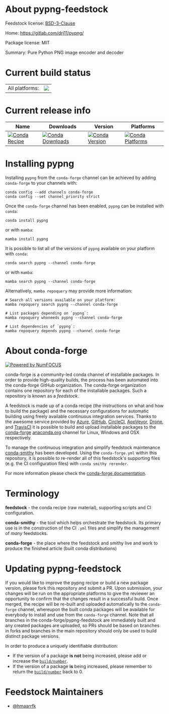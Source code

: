 About pypng-feedstock
=====================

Feedstock license: [BSD-3-Clause](https://github.com/conda-forge/pypng-feedstock/blob/main/LICENSE.txt)

Home: https://gitlab.com/drj11/pypng/

Package license: MIT

Summary: Pure Python PNG image encoder and decoder

Current build status
====================


<table><tr><td>All platforms:</td>
    <td>
      <a href="https://dev.azure.com/conda-forge/feedstock-builds/_build/latest?definitionId=8617&branchName=main">
        <img src="https://dev.azure.com/conda-forge/feedstock-builds/_apis/build/status/pypng-feedstock?branchName=main">
      </a>
    </td>
  </tr>
</table>

Current release info
====================

| Name | Downloads | Version | Platforms |
| --- | --- | --- | --- |
| [![Conda Recipe](https://img.shields.io/badge/recipe-pypng-green.svg)](https://anaconda.org/conda-forge/pypng) | [![Conda Downloads](https://img.shields.io/conda/dn/conda-forge/pypng.svg)](https://anaconda.org/conda-forge/pypng) | [![Conda Version](https://img.shields.io/conda/vn/conda-forge/pypng.svg)](https://anaconda.org/conda-forge/pypng) | [![Conda Platforms](https://img.shields.io/conda/pn/conda-forge/pypng.svg)](https://anaconda.org/conda-forge/pypng) |

Installing pypng
================

Installing `pypng` from the `conda-forge` channel can be achieved by adding `conda-forge` to your channels with:

```
conda config --add channels conda-forge
conda config --set channel_priority strict
```

Once the `conda-forge` channel has been enabled, `pypng` can be installed with `conda`:

```
conda install pypng
```

or with `mamba`:

```
mamba install pypng
```

It is possible to list all of the versions of `pypng` available on your platform with `conda`:

```
conda search pypng --channel conda-forge
```

or with `mamba`:

```
mamba search pypng --channel conda-forge
```

Alternatively, `mamba repoquery` may provide more information:

```
# Search all versions available on your platform:
mamba repoquery search pypng --channel conda-forge

# List packages depending on `pypng`:
mamba repoquery whoneeds pypng --channel conda-forge

# List dependencies of `pypng`:
mamba repoquery depends pypng --channel conda-forge
```


About conda-forge
=================

[![Powered by
NumFOCUS](https://img.shields.io/badge/powered%20by-NumFOCUS-orange.svg?style=flat&colorA=E1523D&colorB=007D8A)](https://numfocus.org)

conda-forge is a community-led conda channel of installable packages.
In order to provide high-quality builds, the process has been automated into the
conda-forge GitHub organization. The conda-forge organization contains one repository
for each of the installable packages. Such a repository is known as a *feedstock*.

A feedstock is made up of a conda recipe (the instructions on what and how to build
the package) and the necessary configurations for automatic building using freely
available continuous integration services. Thanks to the awesome service provided by
[Azure](https://azure.microsoft.com/en-us/services/devops/), [GitHub](https://github.com/),
[CircleCI](https://circleci.com/), [AppVeyor](https://www.appveyor.com/),
[Drone](https://cloud.drone.io/welcome), and [TravisCI](https://travis-ci.com/)
it is possible to build and upload installable packages to the
[conda-forge](https://anaconda.org/conda-forge) [anaconda.org](https://anaconda.org/)
channel for Linux, Windows and OSX respectively.

To manage the continuous integration and simplify feedstock maintenance
[conda-smithy](https://github.com/conda-forge/conda-smithy) has been developed.
Using the ``conda-forge.yml`` within this repository, it is possible to re-render all of
this feedstock's supporting files (e.g. the CI configuration files) with ``conda smithy rerender``.

For more information please check the [conda-forge documentation](https://conda-forge.org/docs/).

Terminology
===========

**feedstock** - the conda recipe (raw material), supporting scripts and CI configuration.

**conda-smithy** - the tool which helps orchestrate the feedstock.
                   Its primary use is in the construction of the CI ``.yml`` files
                   and simplify the management of *many* feedstocks.

**conda-forge** - the place where the feedstock and smithy live and work to
                  produce the finished article (built conda distributions)


Updating pypng-feedstock
========================

If you would like to improve the pypng recipe or build a new
package version, please fork this repository and submit a PR. Upon submission,
your changes will be run on the appropriate platforms to give the reviewer an
opportunity to confirm that the changes result in a successful build. Once
merged, the recipe will be re-built and uploaded automatically to the
`conda-forge` channel, whereupon the built conda packages will be available for
everybody to install and use from the `conda-forge` channel.
Note that all branches in the conda-forge/pypng-feedstock are
immediately built and any created packages are uploaded, so PRs should be based
on branches in forks and branches in the main repository should only be used to
build distinct package versions.

In order to produce a uniquely identifiable distribution:
 * If the version of a package **is not** being increased, please add or increase
   the [``build/number``](https://docs.conda.io/projects/conda-build/en/latest/resources/define-metadata.html#build-number-and-string).
 * If the version of a package **is** being increased, please remember to return
   the [``build/number``](https://docs.conda.io/projects/conda-build/en/latest/resources/define-metadata.html#build-number-and-string)
   back to 0.

Feedstock Maintainers
=====================

* [@hmaarrfk](https://github.com/hmaarrfk/)

